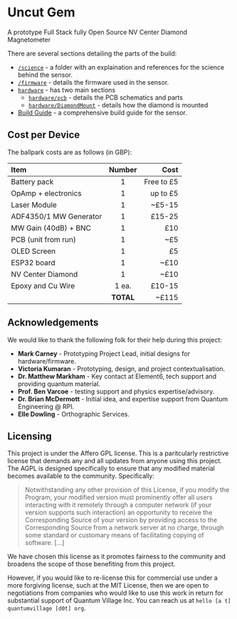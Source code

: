# Uncut Gem

A prototype Full Stack fully Open Source NV Center Diamond Magnetometer

There are several sections detailing the parts of the build: 

- [`/science`](./science) - a folder with an explaination and references for the science behind the sensor. 
- [`/firmware`](./firmware/) - details the firmware used in the sensor.
- [`hardware`](./hardware/) - has two main sections
  - [`hardware/pcb`](./hardware/PCB/) - details the PCB schematics and parts
  - [`hardware/DiamondMount`](./hardware/DiamondMount/) - details how the diamond is mounted
- [Build Guide](./BuildGuide/BuildGuide.md) - a comprehensive build guide for the sensor.

## Cost per Device

The ballpark costs are as follows (in GBP):

| Item                   | Number | Cost      |
|:-----------------------|:------:|----------:|
| Battery pack           | 1      | Free to £5|
| OpAmp + electronics    | 1      | up to £5  |
| Laser Module           | 1      | ~£5-15    |
| ADF4350/1 MW Generator | 1      | £15-25    |
| MW Gain (40dB) + BNC   | 1      | £10       |
| PCB (unit from run)    | 1      | ~£5       |
| OLED Screen            | 1      | £5        |
| ESP32 board            | 1      | ~£10      |
| NV Center Diamond      | 1      | ~£10      |
| Epoxy and Cu Wire      | 1 ea.  | £10-15    |
|                        | **TOTAL** | ~£115  |


## Acknowledgements 

We would like to thank the following folk for their help during this project:

* **Mark Carney** - Prototyping Project Lead, initial designs for hardware/firmware.
* **Victoria Kumaran** - Prototyping, design, and project contextualisation.
* **Dr. Matthew Markham** - Key contact at Element6, tech support and providing quantum material.
* **Prof. Ben Varcoe** - testing support and physics expertise/advisory.
* **Dr. Brian McDermott** - Initial idea, and expertise support from Quantum Engineering @ RPI.
* **Elle Dowling** - Orthographic Services.

## Licensing

This project is under the Affero GPL license. This is a paritcularly restrictive license that demands any and all updates from anyone using this project. The AGPL is designed specifically to ensure that any modified material becomes available to the community. Specifically:

> Notwithstanding any other provision of this License, if you modify the Program, your modified version must prominently offer all users interacting with it remotely through a computer network (if your version supports such interaction) an opportunity to receive the Corresponding Source of your version by providing access to the Corresponding Source from a network server at no charge, through some standard or customary means of facilitating copying of software. [...]

We have chosen this license as it promotes fairness to the community and broadens the scope of those benefiting from this project.

However, if you would like to re-license this for commercial use under a more forgiving license, such at the MIT License, then we are open to negotiations from companies who would like to use this work in return for substantial support of Quantum Village Inc. You can reach us at `hello [a t] quantumvillage [d0t] org`.
